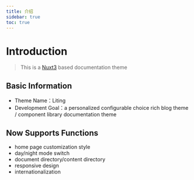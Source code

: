 ```yaml
--- 
title: 介绍
sidebar: true
toc: true
---
```


# Introduction

> This is a [Nuxt3](https://nuxt.com) based documentation theme

## Basic Information

- Theme Name：Liting
- Development Goal：a personalized configurable choice rich blog theme / component library documentation theme


## Now Supports Functions

- home page customization style
- day/night mode switch
- document directory/content directory
- responsive design
- internationalization
